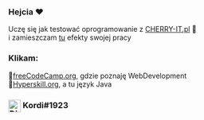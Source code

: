 
### Hejcia ❤
Uczę się jak testować oprogramowanie z [CHERRY-IT.pl](https://cherry-it.pl) 🍒 <br />
i zamieszczam [tu](https://github.com/Kordietta/Crowdtesting-Cherry-IT) efekty swojej pracy

### Klikam:
📕[freeCodeCamp.org](https://www.freecodecamp.org/kordi), gdzie poznaję WebDevelopment <br />
📕[Hyperskill.org](https://hyperskill.org/profile/69813800), a tu język Java

### <img align="center" alt="Discord" width="25" src="https://icon-icons.com/icons2/2248/PNG/48/discord_icon_136688.png" /> Kordi#1923

<!-- ### Hejcia ❤
Uczę się jak testować oprogramowanie z [CHERRY-IT.pl](https://cherry-it.pl) 🍒 <br />
i zamieszczam [tu](https://github.com/Kordietta/Crowdtesting-Cherry-IT) efekty swojej pracy 
<br />
<br />
<strong>a poza tym 😊 </strong>
<br />
<br />
📕 z [freeCodeCamp.org](https://www.freecodecamp.org/kordi) poznaję WebDevelopment <br />
📕 z [Hyperskill.org](https://hyperskill.org) programuję w języku Java <br />
<br />
<br />
<img align="left" alt="React" width="23" src="https://icon-icons.com/icons2/2248/PNG/48/discord_icon_136688.png" /> tagnadiscordzie#54385743

### Klikam:
📕[freeCodeCamp.org](https://www.freecodecamp.org), gdzie poznaję WebDevelopment <br />
📕[Hyperskill.org](https://hyperskill.org) i programuję w języku Java <br />
<br />

<!--
Here are some ideas to get you started:
posiadam pierwszy certyfikat: 🏆 <strong>Responsive Web Design</strong> <br />
  <strong>Projekt w trakcie realizacji:</strong> Simple-Chatty-Bot 📌
- 🔭 I’m currently working on ...
- 🌱 I’m currently learning ...
- 👯 I’m looking to collaborate on ...
- 🤔 I’m looking for help with ...
- 💬 Ask me about ...
- 📫 How to reach me: ...
- 😄 Pronouns: ...
- ⚡ Fun fact: ...
-->

